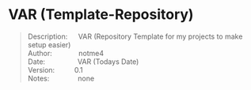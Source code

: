 # VAR (Template-Repository)

> Description: &emsp; VAR (Repository Template for my projects to make setup easier)  
> Author: &emsp; &emsp;&emsp; notme4  
> Date: &emsp; &emsp; &emsp; &nbsp; VAR (Todays Date)  
> Version: &emsp; &emsp; 0.1  
> Notes: &emsp; &emsp; &emsp; none  
  
